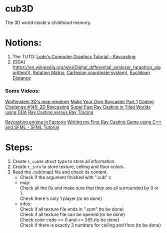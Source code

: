 # cub3D
The 3D world inside a childhood memory.

# Notions:
1. The TUTO: [Lode's Computer Graphics Tutorial - Raycasting](https://lodev.org/cgtutor/raycasting.html)  
2. [DDA](https://en.wikipedia.org/wiki/Digital_differential_analyzer_(graphics_algorithm\)), [Rotation Matrix](https://en.wikipedia.org/wiki/Rotation_matrixhttps://en.wikipedia.org/wiki/Rotation_matrix), [Cartesian coordinate system](https://en.wikipedia.org/wiki/Cartesian_coordinate_system)), [Euclidean Distance](https://en.wikipedia.org/wiki/Euclidean_distance)

### Some Videos:
[Wolfenstein 3D's map renderer](https://www.youtube.com/watch?v=eOCQfxRQ2pY)
[Make Your Own Raycaster Part 1](https://www.youtube.com/watch?v=gYRrGTC7GtA)
[Coding Challenge #145: 2D Raycasting](https://www.youtube.com/watch?v=TOEi6T2mtHo)
[Super Fast Ray Casting in Tiled Worlds using DDA](https://www.youtube.com/watch?v=NbSee-XM7WA)
[Ray Casting versus Ray Tracing](https://www.youtube.com/watch?v=ll4_79zKapU)

[Raycasting engine in Factorio](https://www.youtube.com/watch?v=7lVAFcDX4eM)
[Writing my First Ray Casting Game using C++ and SFML - SFML Tutorial](https://www.youtube.com/watch?v=LUYxLjic0Bc)

# Steps:
1. Create `t_cub3d` struct type to store all information.  
2. Create `t_info` to store texture, celling and floor colors.
3. Read the .cub(map) file and check its content.  
	- Check if the argument finished with ".cub"  c
	- map:  
		Check all the 0s and make sure that they are all surrounded by 0 or 1.  
		Check there's only 1 player.(to be done)  
	- infos:  
		Check if all texture file ends in ".xpm".(to be done)  
		Check if all texture file can be opened.(to be done)  
		Check color code >= 0 and  <= 255.(to be done)  
		Check if there is exactly 3 numbers for celling and floor.(to be done)  
